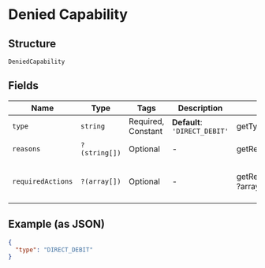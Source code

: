 
# Denied Capability

## Structure

`DeniedCapability`

## Fields

| Name | Type | Tags | Description | Getter | Setter |
|  --- | --- | --- | --- | --- | --- |
| `type` | `string` | Required, Constant | **Default**: `'DIRECT_DEBIT'` | getType(): string | setType(string type): void |
| `reasons` | `?(string[])` | Optional | - | getReasons(): ?array | setReasons(?array reasons): void |
| `requiredActions` | `?(array[])` | Optional | - | getRequiredActions(): ?array | setRequiredActions(?array requiredActions): void |

## Example (as JSON)

```json
{
  "type": "DIRECT_DEBIT"
}
```

